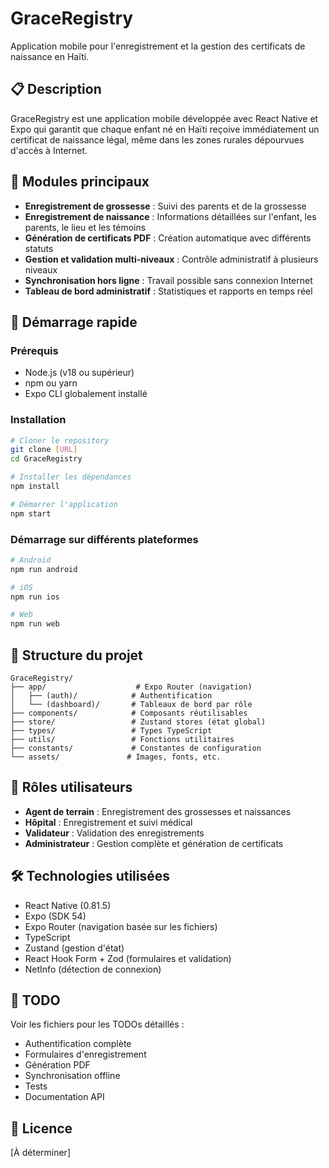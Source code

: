 # GraceRegistry

Application mobile pour l'enregistrement et la gestion des certificats de naissance en Haïti.

## 📋 Description

GraceRegistry est une application mobile développée avec React Native et Expo qui garantit que chaque enfant né en Haïti reçoive immédiatement un certificat de naissance légal, même dans les zones rurales dépourvues d'accès à Internet.

## 🎯 Modules principaux

- **Enregistrement de grossesse** : Suivi des parents et de la grossesse
- **Enregistrement de naissance** : Informations détaillées sur l'enfant, les parents, le lieu et les témoins
- **Génération de certificats PDF** : Création automatique avec différents statuts
- **Gestion et validation multi-niveaux** : Contrôle administratif à plusieurs niveaux
- **Synchronisation hors ligne** : Travail possible sans connexion Internet
- **Tableau de bord administratif** : Statistiques et rapports en temps réel

## 🚀 Démarrage rapide

### Prérequis

- Node.js (v18 ou supérieur)
- npm ou yarn
- Expo CLI globalement installé

### Installation

```bash
# Cloner le repository
git clone [URL]
cd GraceRegistry

# Installer les dépendances
npm install

# Démarrer l'application
npm start
```

### Démarrage sur différents plateformes

```bash
# Android
npm run android

# iOS
npm run ios

# Web
npm run web
```

## 📁 Structure du projet

```
GraceRegistry/
├── app/                    # Expo Router (navigation)
│   ├── (auth)/            # Authentification
│   └── (dashboard)/       # Tableaux de bord par rôle
├── components/            # Composants réutilisables
├── store/                 # Zustand stores (état global)
├── types/                 # Types TypeScript
├── utils/                 # Fonctions utilitaires
├── constants/             # Constantes de configuration
└── assets/               # Images, fonts, etc.
```

## 🔐 Rôles utilisateurs

- **Agent de terrain** : Enregistrement des grossesses et naissances
- **Hôpital** : Enregistrement et suivi médical
- **Validateur** : Validation des enregistrements
- **Administrateur** : Gestion complète et génération de certificats

## 🛠️ Technologies utilisées

- React Native (0.81.5)
- Expo (SDK 54)
- Expo Router (navigation basée sur les fichiers)
- TypeScript
- Zustand (gestion d'état)
- React Hook Form + Zod (formulaires et validation)
- NetInfo (détection de connexion)

## 📝 TODO

Voir les fichiers pour les TODOs détaillés :
- Authentification complète
- Formulaires d'enregistrement
- Génération PDF
- Synchronisation offline
- Tests
- Documentation API

## 📄 Licence

[À déterminer]

